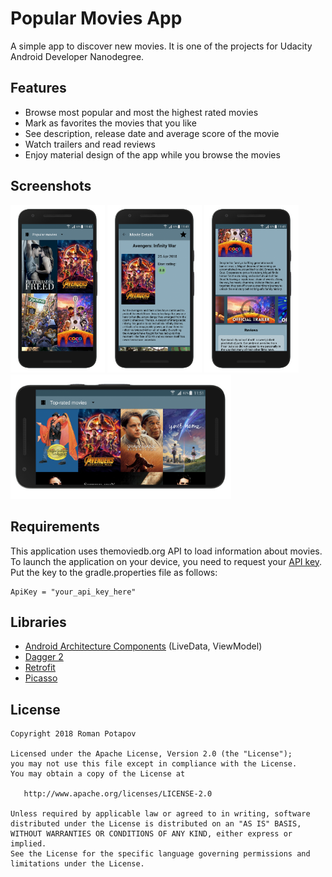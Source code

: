 # Popular Movies App

A simple app to discover new movies. 
It is one of the projects for Udacity Android Developer Nanodegree. 

## Features 
- Browse most popular and most the highest rated movies
- Mark as favorites the movies that you like 
- See description, release date and average score of the movie
- Watch trailers and read reviews
- Enjoy material design of the app while you browse the movies

## Screenshots

<img width="30%" src="screenshots/Screenshot1.png" /> <img width="30%" src="screenshots/Screenshot2.png" /> <img width="30%" src="screenshots/Screenshot3.png" /> 
<img width="70%" src="screenshots/Screenshot4.png" />


## Requirements

This application uses themoviedb.org API to load information about movies. To launch the application on your device, you need to request your [API key][1]. Put the key to the gradle.properties file as follows:

```
ApiKey = "your_api_key_here"
```

## Libraries

* [Android Architecture Components][2] (LiveData, ViewModel)
* [Dagger 2][3]
* [Retrofit][4]
* [Picasso][5]

License
-------
```
Copyright 2018 Roman Potapov

Licensed under the Apache License, Version 2.0 (the "License");
you may not use this file except in compliance with the License.
You may obtain a copy of the License at

   http://www.apache.org/licenses/LICENSE-2.0

Unless required by applicable law or agreed to in writing, software
distributed under the License is distributed on an "AS IS" BASIS,
WITHOUT WARRANTIES OR CONDITIONS OF ANY KIND, either express or implied.
See the License for the specific language governing permissions and
limitations under the License.
```

[1]: https://www.themoviedb.org/faq/api
[2]: https://developer.android.com/topic/libraries/architecture
[3]: https://github.com/google/dagger
[4]: https://github.com/square/retrofit
[5]: https://github.com/square/picasso

